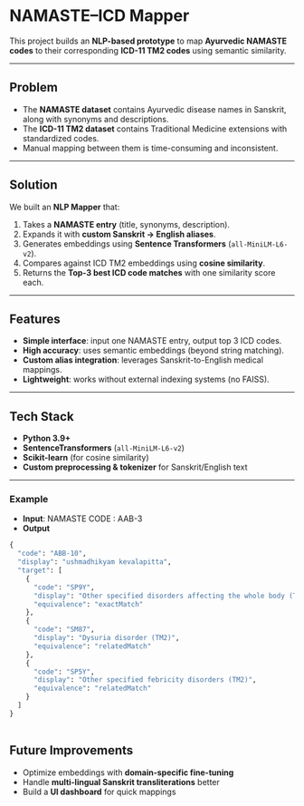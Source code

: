 # NAMASTE–ICD Mapper 

This project builds an **NLP-based prototype** to map **Ayurvedic NAMASTE codes** to their corresponding **ICD-11 TM2 codes** using semantic similarity.  

---

## Problem  
- The **NAMASTE dataset** contains Ayurvedic disease names in Sanskrit, along with synonyms and descriptions.  
- The **ICD-11 TM2 dataset** contains Traditional Medicine extensions with standardized codes.  
- Manual mapping between them is time-consuming and inconsistent.  

---

## Solution  
We built an **NLP Mapper** that:  
1. Takes a **NAMASTE entry** (title, synonyms, description).  
2. Expands it with **custom Sanskrit → English aliases**.  
3. Generates embeddings using **Sentence Transformers** (`all-MiniLM-L6-v2`).  
4. Compares against ICD TM2 embeddings using **cosine similarity**.  
5. Returns the **Top-3 best ICD code matches** with one similarity score each.  

---

## Features  
- **Simple interface**: input one NAMASTE entry, output top 3 ICD codes.  
- **High accuracy**: uses semantic embeddings (beyond string matching).  
- **Custom alias integration**: leverages Sanskrit-to-English medical mappings.  
- **Lightweight**: works without external indexing systems (no FAISS).  

---

## Tech Stack  
- **Python 3.9+**  
- **SentenceTransformers** (`all-MiniLM-L6-v2`)  
- **Scikit-learn** (for cosine similarity)  
- **Custom preprocessing & tokenizer** for Sanskrit/English text  

---


### Example  

- **Input**: NAMASTE CODE : AAB-3
- **Output**
```python
{
  "code": "ABB-10",
  "display": "ushmadhikyam kevalapitta",
  "target": [
    {
      "code": "SP9Y",
      "display": "Other specified disorders affecting the whole body (TM2)",
      "equivalence": "exactMatch"
    },
    {
      "code": "SM87",
      "display": "Dysuria disorder (TM2)",
      "equivalence": "relatedMatch"
    },
    {
      "code": "SP5Y",
      "display": "Other specified febricity disorders (TM2)",
      "equivalence": "relatedMatch"
    }
  ]
}
  

```
## Future Improvements  

- Optimize embeddings with **domain-specific fine-tuning**  
- Handle **multi-lingual Sanskrit transliterations** better  
- Build a **UI dashboard** for quick mappings  

